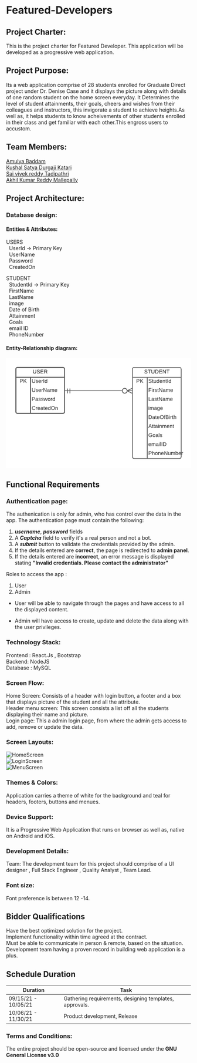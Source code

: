 # Featured-Developers
## Project Charter:
This is the project charter for Featured Developer. This application will be developed as a progressive web application. 
## Project Purpose:
Its a web application comprise of 28 students enrolled for Graduate Direct project under Dr. Denise Case and it displays the picture along with details of one random student on the home screen everyday. It Determines the level of student attainments, their goals, cheers and wishes from their colleagues and instructors, this invigorate a student to achieve heights.As well as, it helps students to know acheivements of other students enrolled in their class and get familiar with each other.This engross users to accustom.
## Team Members:
 [Amulya Baddam](https://github.com/amulyareddybaddam)   
 [Kushal Satya Durgaji Katari](https://github.com/kushalkatari)   
 [Sai vivek reddy Tadipathri](https://github.com/vivektadiparthi)   
 [Akhil Kumar Reddy Mallepally](https://github.com/akhilmallepally/)   
## Project Architecture:

### Database design:
#### Entities & Attributes:
 USERS   
 &nbsp; UserId        ->    Primary Key   
 &nbsp; UserName   
 &nbsp; Password   
 &nbsp; CreatedOn  

STUDENT</br>
  &nbsp; StudentId     ->    Primary Key   
  &nbsp; FirstName   
  &nbsp; LastName   
  &nbsp; image   
  &nbsp; Date of Birth  
  &nbsp; Attainment   
  &nbsp; Goals   
  &nbsp; email ID   
  &nbsp; PhoneNumber       
#### Entity-Relationship diagram:
![erd](erd.png)
## Functional Requirements

### Authentication page:
The authenication is only for admin, who has control over the data in the app. The authentication page must contain the following:

1. ***username***, ***password*** fields
2. A ***Captcha*** field to verify it's a real person and not a bot.
3. A ***submit*** button to validate the credentials provided by the admin.
4. If the details entered are **correct**, the page is redirected to <b>admin panel</b>.
5. If the details entered are **incorrect**, an error message is displayed stating **"Invalid credentials. Please contact the administrator"**

Roles to access the app : 
1. User
2. Admin

* User will be able to navigate through the pages and have access to all the displayed content.

* Admin will have access to create, update and delete the data along with the user privileges.
### Technology Stack:
Frontend : React.Js , Bootstrap   
Backend: NodeJS   
Database : MySQL   

### Screen Flow:
Home Screen: Consists of a header with login button, a footer and a box that displays picture of the student and all the attribute.   
Header menu screen: This screen consists a list off all the students displaying their name and picture.   
Login page: This a admin login page, from where the admin gets access to add, remove or update the data.   

### Screen Layouts:
![HomeScreen](HomeScreen.png)   
![LoginScreen](LoginScreen.png)   
![MenuScreen](MenuScreen.png)   
### Themes & Colors: 
Application carries a theme of white for the background and teal for headers, footers, buttons and menues.
### Device Support:
It is a Progressive Web Application that runs on browser as well as, native on Android and iOS.
### Development Details:
Team:
The development team for this project should comprise of a UI designer , Full Stack Engineer , Quality Analyst , Team Lead.
### Font size: 
Font preference  is between 12 -14.
## Bidder Qualifications
Have the best optimized solution for the project.   
Implement functionality within time agreed at the contract.   
Must be able to communicate in person & remote, based on the situation.    
Development team having a proven record in building web application is a plus.   

## Schedule Duration
| Duration | Task |
| -------- | ---- |
| 09/15/21 - 10/05/21 | Gathering requirements, designing templates, approvals. |
| 10/06/21 - 11/30/21 | Product development, Release |


### Terms and Conditions:
The entire project should be open-source and licensed under the <b>GNU General License v3.0    


